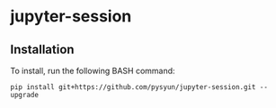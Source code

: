 # jupyter-session

## Installation
To install, run the following BASH command:
```shell
pip install git+https://github.com/pysyun/jupyter-session.git --upgrade
```
